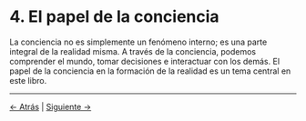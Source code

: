 # 4. El papel de la conciencia

La conciencia no es simplemente un fenómeno interno; es una parte integral de la realidad misma. A través de la conciencia, podemos comprender el mundo, tomar decisiones e interactuar con los demás. El papel de la conciencia en la formación de la realidad es un tema central en este libro.

---
<div class="navigation-links">
<a href="../03_La_estructura_de_la_realidad/" class="nav-link prev-link">← Atrás</a> | <a href="../05_Por_qué_estamos_aquí_como_seres_conscientes/" class="nav-link next-link">Siguiente →</a>
</div>
